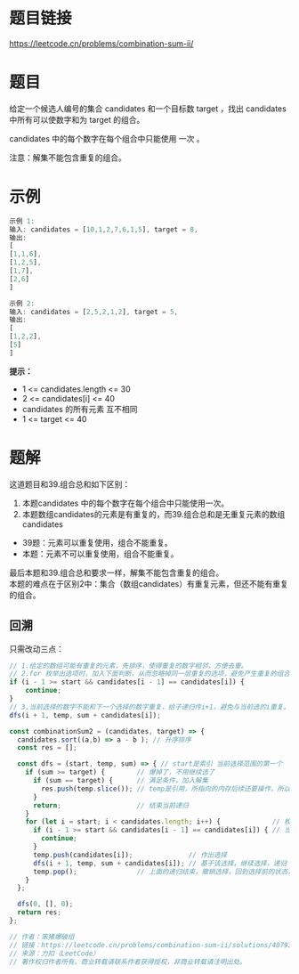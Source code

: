 
# 题目链接

https://leetcode.cn/problems/combination-sum-ii/

# 题目

给定一个候选人编号的集合 candidates 和一个目标数 target ，找出 candidates 中所有可以使数字和为 target 的组合。

candidates 中的每个数字在每个组合中只能使用 一次 。

注意：解集不能包含重复的组合。

# 示例

```js
示例 1:
输入: candidates = [10,1,2,7,6,1,5], target = 8,
输出:
[
[1,1,6],
[1,2,5],
[1,7],
[2,6]
]

示例 2:
输入: candidates = [2,5,2,1,2], target = 5,
输出:
[
[1,2,2],
[5]
]

```

**提示：**

- 1 <= candidates.length <= 30
- 2 <= candidates[i] <= 40
- candidates 的所有元素 互不相同
- 1 <= target <= 40

# 题解

这道题目和39.组合总和如下区别：

1. 本题candidates 中的每个数字在每个组合中只能使用一次。
2. 本题数组candidates的元素是有重复的，而39.组合总和是无重复元素的数组candidates

- 39题：元素可以重复使用，组合不能重复。
- 本题：元素不可以重复使用，组合不能重复。

最后本题和39.组合总和要求一样，解集不能包含重复的组合。  
本题的难点在于区别2中：集合（数组candidates）有重复元素，但还不能有重复的组合。

## 回溯

只需改动三点：

```js
// 1.给定的数组可能有重复的元素，先排序，使得重复的数字相邻，方便去重。
// 2.for 枚举出选项时，加入下面判断，从而忽略掉同一层重复的选项，避免产生重复的组合。比如[1,2,2,2,5]，选了第一个 2，变成 [1,2]，它的下一选项也是 2，跳过它，因为如果选它，就还是 [1,2]。
if (i - 1 >= start && candidates[i - 1] == candidates[i]) {
    continue;
}
// 3.当前选择的数字不能和下一个选择的数字重复，给子递归传i+1，避免与当前选的i重复。
dfs(i + 1, temp, sum + candidates[i]);
```

<!-- 作者：笨猪爆破组
链接：https://leetcode.cn/problems/combination-sum-ii/solutions/407937/man-tan-wo-li-jie-de-hui-su-chang-wen-shou-hua-tu-/
来源：力扣（LeetCode）
著作权归作者所有。商业转载请联系作者获得授权，非商业转载请注明出处。 -->

```js
const combinationSum2 = (candidates, target) => {
  candidates.sort((a,b) => a - b ); // 升序排序
  const res = [];

  const dfs = (start, temp, sum) => { // start是索引 当前选择范围的第一个
    if (sum >= target) {        // 爆掉了，不用继续选了
      if (sum == target) {      // 满足条件，加入解集
        res.push(temp.slice()); // temp是引用，所指向的内存后续还要操作，所以拷贝一份
      }
      return;                   // 结束当前递归
    }
    for (let i = start; i < candidates.length; i++) {             // 枚举出当前的选择
      if (i - 1 >= start && candidates[i - 1] == candidates[i]) { // 当前选项和左邻选项一样，跳过
        continue;
      }
      temp.push(candidates[i]);              // 作出选择
      dfs(i + 1, temp, sum + candidates[i]); // 基于该选择，继续选择，递归
      temp.pop();               // 上面的递归结束，撤销选择，回到选择前的状态，切入另一分支
    }
  };

  dfs(0, [], 0);
  return res;
};

// 作者：笨猪爆破组
// 链接：https://leetcode.cn/problems/combination-sum-ii/solutions/407937/man-tan-wo-li-jie-de-hui-su-chang-wen-shou-hua-tu-/
// 来源：力扣（LeetCode）
// 著作权归作者所有。商业转载请联系作者获得授权，非商业转载请注明出处。
```

